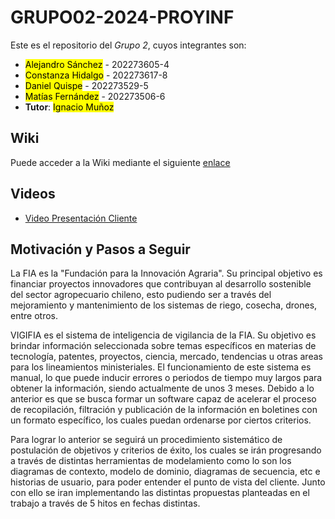 # GRUPO02-2024-PROYINF

Este es el repositorio del *Grupo 2*, cuyos integrantes son:

* <mark> Alejandro Sánchez</mark> - 202273605-4
* <mark>Constanza Hidalgo</mark> - 202273617-8
* <mark>Daniel Quispe</mark> - 202273529-5
* <mark>Matías Fernández</mark> - 202273506-6
* **Tutor**: <mark>Ignacio Muñoz</mark>

## Wiki
Puede acceder a la Wiki mediante el siguiente [enlace](https://github.com/Mati2F/GRUPO02-2024-PROYINF/wiki)

## Videos
* [Video Presentación Cliente](https://www.youtube.com/watch?v=abJau21SDIk&ab_channel=RicardoSalasLetelier)

## Motivación y Pasos a Seguir
<p>La FIA es la "Fundación para la Innovación Agraria". Su principal objetivo es financiar proyectos innovadores que contribuyan al desarrollo sostenible del sector agropecuario chileno, esto pudiendo ser a través del mejoramiento y mantenimiento de los sistemas de riego, cosecha, drones, entre otros.</p>
<p>VIGIFIA es el sistema de inteligencia de vigilancia de la FIA. Su objetivo es brindar información seleccionada sobre temas específicos en materias de tecnología, patentes, proyectos, ciencia, mercado, tendencias u otras areas para los lineamientos ministeriales. El funcionamiento de este sistema es manual, lo que puede inducir errores o periodos de tiempo muy largos para obtener la información, siendo actualmente de unos 3 meses. Debido a lo anterior es que se busca formar un software capaz de acelerar el proceso de recopilación, filtración y publicación de la información en boletines con un formato específico, los cuales puedan ordenarse por ciertos criterios. </p>

<p> Para lograr lo anterior se seguirá un procedimiento sistemático de postulación de objetivos y criterios de éxito, los cuales se irán progresando a través de distintas herramientas de modelamiento como lo son los diagramas de contexto, modelo de dominio, diagramas de secuencia, etc e historias de usuario, para poder entender el punto de vista del cliente. Junto con ello se iran implementando las distintas propuestas planteadas en el trabajo a través de 5 hitos en fechas distintas. </p>
